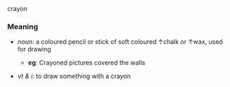 crayon
### Meaning
+ _noun_: a coloured pencil or stick of soft coloured ↑chalk or ↑wax, used for drawing
	+ __eg__: Crayoned pictures covered the walls

+ _vt & i_: to draw something with a crayon
